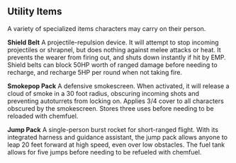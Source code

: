 Utility Items
---

A variety of specialized items characters may carry on their person.

**Shield Belt**
A projectile-repulsion device. It will attempt to stop incoming projectiles or shrapnel, but does nothing against melee attacks or heat. It prevents the wearer from firing out, and shuts down instantly if hit by EMP. Shield belts can block 50HP worth of ranged damage before needing to recharge, and recharge 5HP per round when not taking fire.

**Smokepop Pack**
A defensive smokescreen. When activated, it will release a cloud of smoke in a 30 foot radius, obscuring incoming shots and preventing autoturrets from locking on. Applies 3/4 cover to all characters obscured by the smokescreen. Stores three uses before needing to be reloaded with chemfuel.

**Jump Pack**
A single-person burst rocket for short-ranged flight. With its integrated harness and guidance assistant, the jump pack allows anyone to leap 20 feet forward at high speed, even over low obstacles. The fuel tank allows for five jumps before needing to be refueled with chemfuel.